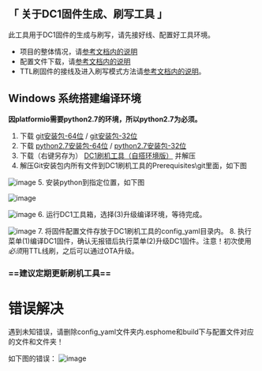## 「 关于DC1固件生成、刷写工具 」

此工具用于DC1固件的生成与刷写，请先接好线、配置好工具环境。

- 项目的整体情况，请[参考文档内的说明](https://github.com/Samuel-0-0/phicomm_dc1-esphome)
- 配置文件下载，请[参考文档内的说明](https://github.com/Samuel-0-0/phicomm_dc1-esphome/tree/master/yaml)
- TTL刷固件的接线及进入刷写模式方法请[参考文档内的说明](https://github.com/Samuel-0-0/phicomm_dc1-esphome/blob/master/cookbook)。


## Windows 系统搭建编译环境

**因platformio需要python2.7的环境，所以python2.7为必须。**

1. 下载 [git安装包-64位](https://github.com/git-for-windows/git/releases/download/v2.21.0.windows.1/PortableGit-2.21.0-64-bit.7z.exe) / [git安装包-32位](https://github.com/git-for-windows/git/releases/download/v2.21.0.windows.1/PortableGit-2.21.0-32-bit.7z.exe)
2. 下载 [python2.7安装包-64位](https://www.python.org/ftp/python/2.7.16/python-2.7.16.amd64.msi) / [python2.7安装包-32位](https://www.python.org/ftp/python/2.7.16/python-2.7.16.msi)
3. 下载（右键另存为） [DC1刷机工具（自搭环境版）](https://github.com/Samuel-0-0/esphome-tools-dc1/archive/lite.zip) 并解压
4. 解压Git安装包内所有文件到DC1刷机工具的Prerequisites\git里面，如下图

![image](https://github.com/Samuel-0-0/esphome-tools-dc1/blob/lite/Prerequisites/%E6%AD%A5%E9%AA%A44.png?raw=true)
5. 安装python到指定位置，如下图

![image](https://github.com/Samuel-0-0/esphome-tools-dc1/blob/lite/Prerequisites/%E6%AD%A5%E9%AA%A45.1.png?raw=true)

![image](https://github.com/Samuel-0-0/esphome-tools-dc1/blob/lite/Prerequisites/%E6%AD%A5%E9%AA%A45.2.png?raw=true)
6. 运行DC1工具箱，选择(3)升级编译环境，等待完成。

![image](https://github.com/Samuel-0-0/esphome-tools-dc1/blob/lite/%E5%B7%A5%E5%85%B7%E7%95%8C%E9%9D%A2%E6%88%AA%E5%9B%BE.png?raw=true)
7. 将固件配置文件存放于DC1刷机工具的config_yaml目录内。
8. 执行菜单(1)编译DC1固件，确认无报错后执行菜单(2)升级DC1固件。注意！初次使用*必须*用TTL线刷，之后可以通过OTA升级。

### ==建议定期更新刷机工具==

# 错误解决
遇到未知错误，请删除config_yaml文件夹内.esphome和build下与配置文件对应的文件和文件夹！

如下图的错误：
![image](https://github.com/Samuel-0-0/esphome-tools-dc1/blob/lite/%E7%BC%96%E8%AF%91%E9%94%99%E8%AF%AF%E8%AF%B4%E6%98%8E.png?raw=true)
